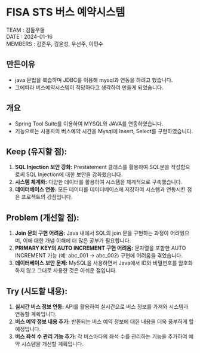 # FISA STS 버스 예약시스템
TEAM : 김둘우둘 <br>
DATE : 2024-01-16 <br>
MEMBERS : 김준우, 김윤성, 우선주, 이민수

## 만든이유
- java 문법을 복습하며 JDBC를 이용해 mysql과 연동을 하려고 했습니다.
- 그에따라 버스예약시스템이 적당하다고 생각하여 만들게 되었습니다.

## 개요
- Spring Tool Suite를 이용하여 MYSQL와 JAVA를 연동하였습니다.
- 기능으로는 사용자의 버스예약 시간을 Mysql에 Insert, Select를 구현하였습니다.

## **Keep (유지할 점):**

1. **SQL Injection 보안 강화:** Prestatement 클래스를 활용하여 SQL문을 작성함으로써 SQL Injection에 대한 보안을 강화했습니다.
2. **시스템 체계화:** 다양한 데이터를 활용하여 시스템을 체계적으로 구축했습니다.
3. **데이터베이스 연동:** 모든 데이터를 데이터베이스에 저장하여 시스템과 연동시킨 점은 프로젝트의 강점입니다.

## **Problem (개선할 점):**

1. **Join 문의 구현 어려움:** Java 내에서 SQL의 join 문을 구현하는 과정이 어려웠으며, 이에 대한 개념 이해에 더 많은 공부가 필요합니다.
2. **PRIMARY KEY의 AUTO INCREMENT 구현 어려움:** 문자열을 포함한 AUTO INCREMENT 기능 (예: abc_001 -> abc_002) 구현에 어려움을 겪었습니다.
3. **데이터베이스 보안 문제:** MySQL을 사용하면서 Java에서 ID와 비밀번호를 암호화하지 않고 그대로 사용한 것은 아쉬운 점입니다.

## **Try (시도할 내용):**

1. **실시간 버스 정보 연동:** API를 활용하여 실시간으로 버스 정보를 가져와 시스템과 연동할 계획입니다.
2. **버스 예약 정보 내용 추가:** 반환되는 버스 예약 정보에 대한 내용을 더욱 풍부하게 할 예정입니다.
3. **버스 좌석 수 관리 기능 추가:** 각 버스마다의 좌석 수를 관리하는 기능을 추가하여 예약 시스템을 개선할 계획입니다.

